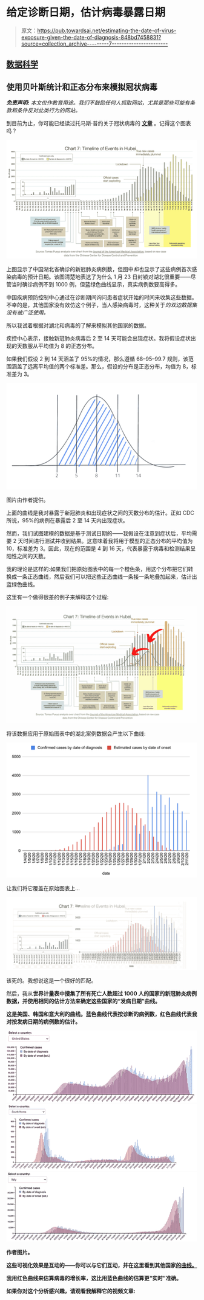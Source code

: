 # 给定诊断日期，估计病毒暴露日期

> 原文：<https://pub.towardsai.net/estimating-the-date-of-virus-exposure-given-the-date-of-diagnosis-848bd7458831?source=collection_archive---------7----------------------->

## [数据科学](https://towardsai.net/p/category/data-science)

## 使用贝叶斯统计和正态分布来模拟冠状病毒

***免责声明:*** *本文仅作教育用途。我们不鼓励任何人抓取网站，尤其是那些可能有条款和条件反对此类行为的网站。*

到目前为止，你可能已经读过托马斯·普约关于冠状病毒的 [**文章**](https://tomaspueyo.medium.com/coronavirus-act-today-or-people-will-die-f4d3d9cd99ca) 。记得这个图表吗？

![](img/34d034f244ad50201efbd12c62119750.png)

上图显示了中国湖北省确诊的新冠肺炎病例数，但图中*和*也显示了这些病例首次感染病毒的预计日期。该图清楚地表达了为什么 1 月 23 日封锁对湖北很重要——尽管当时确诊病例不到 1000 例，但蓝绿色曲线显示，真实病例数要高得多。

中国疾病预防控制中心通过在诊断期间询问患者症状开始的时间来收集这些数据。不幸的是，其他国家没有效仿这个例子，当人感染病毒时，这种关于*的双边数据集没有被广泛使用。*

所以我试着根据对湖北和病毒的了解来模拟其他国家的数据。

疾控中心表示，接触新冠肺炎病毒后 2 至 14 天可能会出现症状。我将假设症状出现的天数服从平均值为 8 的正态分布。

如果我们假设 2 到 14 天涵盖了 95%的情况，那么遵循 68–95–99.7 规则，该范围涵盖了远离平均值的两个标准差。那么，假设的分布是正态分布，均值为 8，标准差为 3。

![](img/247f5c09cad289861e0bedb54037ae78.png)

图片由作者提供。

上面的曲线是我对暴露于新冠肺炎和出现症状之间的天数分布的估计。正如 CDC 所说，95%的病例在暴露后 2 至 14 天内出现症状。

然而，我们试图建模的数据是基于测试日期的——我假设在注意到症状后，平均需要 2 天时间进行测试并收到结果。这意味着我将用于模型的正态分布的平均值为 10，标准差为 3。因此，现在的范围是 4 到 16 天，代表暴露于病毒和检测结果呈阳性之间的天数。

我的理论是这样的:如果我们把原始图表中的每一个橙色条，用这个分布把它们转换成一条正态曲线，然后我们可以把这些正态曲线一条接一条地叠加起来，估计出蓝绿色曲线。

这里有一个做得很差的例子来解释这个过程:

![](img/d4c2e7278d2e94f35ff1f19d3a774327.png)

将该数据应用于原始图表中的湖北案例数据会产生以下曲线:

![](img/83e8373ef56591dd07173c92fab86c6b.png)

让我们将它覆盖在原始图表上…

![](img/e82030e9a7b046cbe44f8da777605d0b.png)

该死的。我想说这是一个很好的匹配。

然后，我从[](https://www.worldometers.info/coronavirus/)**世界计量表中搜集了所有死亡人数超过 1000 人的国家的新冠肺炎病例数据，并使用相同的估计方法来确定这些国家的“发病日期”曲线。**

**这是美国、韩国和意大利的曲线。蓝色曲线代表按诊断的病例数，红色曲线代表我对按发病日期的病例数的估计。**

**![](img/067e6b598e54add413d28d0345fe32c7.png)****![](img/038d870ff7635557445e3e527c926902.png)****![](img/2baf03ce6862f30591dc4f6d209972b1.png)**

**作者图片。**

**这些可视化效果是互动的——你可以与它们互动，并在这里看到其他国家[的曲线。](https://vastava.github.io/coronavirus-dashboard/)**

**我用红色曲线来估算病毒的增长率，这比用蓝色曲线的估算更“实时”准确。**

**如果你对这个分析感兴趣，请观看我解释它的视频文章:**